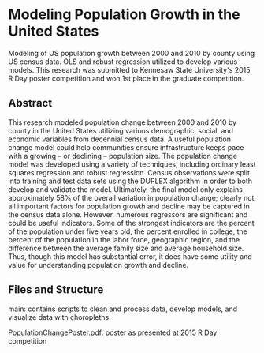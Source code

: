 # Modeling Population Growth in the United States

Modeling of US population growth between 2000 and 2010 by county using US census data. OLS and robust regression utilized to develop 
various models. This research was submitted to Kennesaw State University's 2015 R Day poster competition and won 1st place in the graduate 
competition.

## Abstract

This research modeled population change between 2000 and 2010 by county in the United States utilizing various demographic, social, 
and economic variables from decennial census data. A useful population change model could help communities ensure infrastructure keeps 
pace with a growing – or declining – population size. The population change model was developed using a variety of techniques, including 
ordinary least squares regression and robust regression. Census observations were split into training and test data sets using the DUPLEX 
algorithm in order to both develop and validate the model. Ultimately, the final model only explains approximately 58% of the overall 
variation in population change; clearly not all important factors for population growth and decline may be captured in the census data 
alone. However, numerous regressors are significant and could be useful indicators. Some of the strongest indicators are the percent of 
the population under five years old, the percent enrolled in college, the percent of the population in the labor force, geographic region, 
and the difference between the average family size and average household size. Thus, though this model has substantial error, it does have 
some utility and value for understanding population growth and decline.

## Files and Structure

main: contains scripts to clean and process data, develop models, and visualize data with choropleths.

PopulationChangePoster.pdf: poster as presented at 2015 R Day competition
